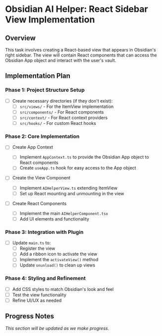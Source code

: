 # Obsidian AI Helper: React Sidebar View Implementation

## Overview

This task involves creating a React-based view that appears in Obsidian's right sidebar. The view will contain React components that can access the Obsidian App object and interact with the user's vault.

## Implementation Plan

### Phase 1: Project Structure Setup

-   [ ] Create necessary directories (if they don't exist):
    -   [ ] `src/views/` - For the ItemView implementation
    -   [ ] `src/components/` - For React components
    -   [ ] `src/context/` - For React context providers
    -   [ ] `src/hooks/` - For custom React hooks

### Phase 2: Core Implementation

-   [ ] Create App Context

    -   [ ] Implement `AppContext.ts` to provide the Obsidian App object to React components
    -   [ ] Create `useApp.ts` hook for easy access to the App object

-   [ ] Create the View Component

    -   [ ] Implement `AIHelperView.ts` extending ItemView
    -   [ ] Set up React mounting and unmounting in the view

-   [ ] Create React Components
    -   [ ] Implement the main `AIHelperComponent.tsx`
    -   [ ] Add UI elements and functionality

### Phase 3: Integration with Plugin

-   [ ] Update `main.ts` to:
    -   [ ] Register the view
    -   [ ] Add a ribbon icon to activate the view
    -   [ ] Implement the `activateView()` method
    -   [ ] Update `onunload()` to clean up views

### Phase 4: Styling and Refinement

-   [ ] Add CSS styles to match Obsidian's look and feel
-   [ ] Test the view functionality
-   [ ] Refine UI/UX as needed

## Progress Notes

_This section will be updated as we make progress._
